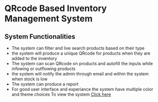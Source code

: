 # QRcode Based Inventory Management System 
## System Functionalities
* The system can filter and live search products based on their type
* the system will produce a unique QRcode for products when they are added to the inventory
* The system can scan QRcode on products and autofill the inputs while infowing or outflowing products 
* the system will notify the admin through email and within the system when stock is low 
* The system can produce a report 
* For good user interface and experiance the system have multiple color and theme choices 
To view the system 
[Click here ](https://mikiasmiessa.000webhostapp.com/inventory/Products.php)